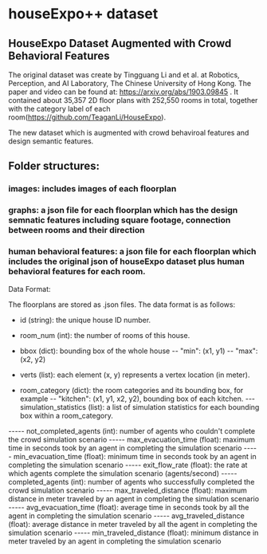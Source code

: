 # houseExpo++ dataset
## HouseExpo Dataset Augmented with Crowd Behavioral Features

The original dataset was create by Tingguang Li and et al. at Robotics, Perception, and AI Laboratory, The Chinese University of Hong Kong. The paper and video can be found at: https://arxiv.org/abs/1903.09845 . It contained about 35,357 2D floor plans with 252,550 rooms in total, together with the category label of each room(https://github.com/TeaganLi/HouseExpo).

The new dataset which is augmented with crowd behaviroal features and design semantic features.

## Folder structures:
### images: includes images of each floorplan
### graphs: a json file for each floorplan which has the design semnatic features including square footage, connection between rooms and their direction
### human behavioral features: a json file for each floorplan which includes the original json of houseExpo dataset plus human behavioral features for each room.

Data Format:

The floorplans are stored as .json files. The data format is as follows:

- id (string): the unique house ID number.

- room_num (int): the number of rooms of this house.

- bbox (dict): bounding box of the whole house
-- "min": (x1, y1)
-- "max": (x2, y2)

- verts (list): each element (x, y) represents a vertex location (in meter).

- room_category (dict): the room categories and its bounding box, for example
-- "kitchen": (x1, y1, x2, y2), bounding box of each kitchen.
--- simulation_statistics (list): a list of simulation statistics for each bounding box within a room_category. 

----- not_completed_agents (int): number of agents who couldn't complete the crowd simulation scenario
----- max_evacuation_time (float): maximum time in seconds took by an agent in completing the simulation scenario
----- min_evacuation_time (float): minimum time in seconds took by an agent in completing the simulation scenario 
----- exit_flow_rate (float): the rate at which agents complete the simulation scenario (agents/second)
----- completed_agents (int): number of agents who successfully completed the crowd simulation scenario
----- max_traveled_distance (float): maximum distance in meter traveled by an agent in completing the simulation scenario
----- avg_evacuation_time (float): average time in seconds took by all the agent in completing the simulation scenario
----- avg_traveled_distance (float): average distance in meter traveled by all the agent in completing the simulation scenario
----- min_traveled_distance (float): minimum distance in meter traveled by an agent in completing the simulation scenario 

